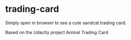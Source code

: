 # trading-card

Simply open in browser to see a cute sandcat trading card.

Based on the Udacity project Animal Trading Card
